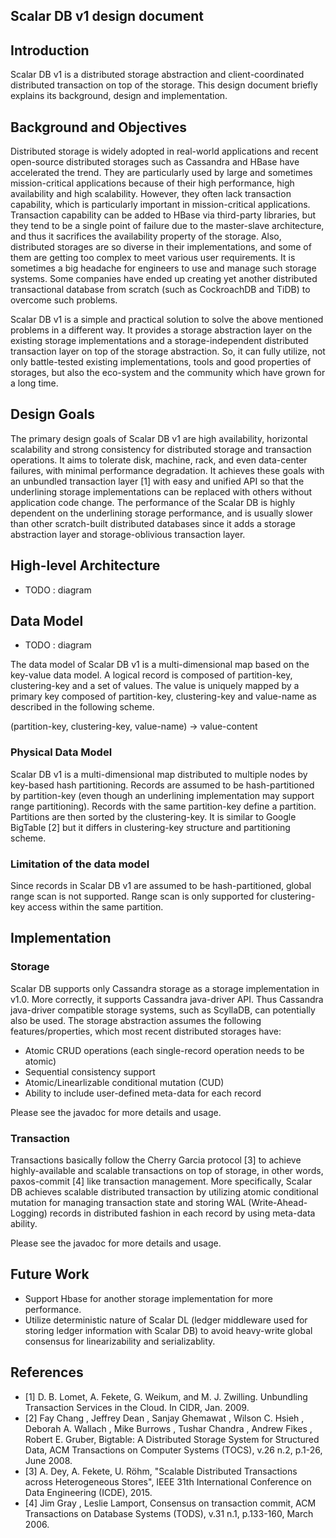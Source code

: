 ## Scalar DB v1 design document

## Introduction

Scalar DB v1 is a distributed storage abstraction and client-coordinated distributed transaction on top of the storage. This design document briefly explains its background, design and implementation.

## Background and Objectives

Distributed storage is widely adopted in real-world applications and recent open-source distributed storages such as Cassandra and HBase have accelerated the trend. They are particularly used by large and sometimes mission-critical applications because of their high performance, high availability and high scalability. However, they often lack transaction capability, which is particularly important in mission-critical applications. Transaction capability can be added to HBase via third-party libraries, but they tend to be a single point of failure due to the master-slave architecture, and thus it sacrifices the availability property of the storage. Also, distributed storages are so diverse in their implementations, and some of them are getting too complex to meet various user requirements. It is sometimes a big headache for engineers to use and manage such storage systems. Some companies have ended up creating yet another distributed transactional database from scratch (such as CockroachDB and TiDB) to overcome such problems.

Scalar DB v1 is a simple and practical solution to solve the above mentioned problems in a different way. It provides a storage abstraction layer on the existing storage implementations and a storage-independent distributed transaction layer on top of the storage abstraction. So, it can fully utilize, not only battle-tested existing implementations, tools and good properties of storages, but also the eco-system and the community which have grown for a long time.

## Design Goals

The primary design goals of Scalar DB v1 are high availability, horizontal scalability and strong consistency for distributed storage and transaction operations. It aims to tolerate disk, machine, rack, and even data-center failures, with minimal performance degradation. It achieves these goals with an unbundled transaction layer [1] with easy and unified API so that the underlining storage implementations can be replaced with others without application code change. The performance of the Scalar DB is highly dependent on the underlining storage performance, and is usually slower than other scratch-built distributed databases since it adds a storage abstraction layer and storage-oblivious transaction layer.

## High-level Architecture

- TODO : diagram

## Data Model

- TODO : diagram

The data model of Scalar DB v1 is a multi-dimensional map based on the key-value data model. A logical record is composed of partition-key, clustering-key and a set of values. The value is uniquely mapped by a primary key composed of partition-key, clustering-key and value-name as described in the following scheme.

(partition-key, clustering-key, value-name) -> value-content

### Physical Data Model

Scalar DB v1 is a multi-dimensional map distributed to multiple nodes by key-based hash partitioning.
Records are assumed to be hash-partitioned by partition-key (even though an underlining implementation may support range partitioning).
Records with the same partition-key define a partition. Partitions are then sorted by the clustering-key.
It is similar to Google BigTable [2] but it differs in clustering-key structure and partitioning scheme.

### Limitation of the data model

Since records in Scalar DB v1 are assumed to be hash-partitioned, global range scan is not supported.
Range scan is only supported for clustering-key access within the same partition.

## Implementation

### Storage

Scalar DB supports only Cassandra storage as a storage implementation in v1.0. More correctly, it supports Cassandra java-driver API. Thus Cassandra java-driver compatible storage systems, such as ScyllaDB, can potentially also be used. The storage abstraction assumes the following features/properties, which most recent distributed storages have:
- Atomic CRUD operations (each single-record operation needs to be atomic)
- Sequential consistency support
- Atomic/Linearlizable conditional mutation (CUD)
- Ability to include user-defined meta-data for each record

Please see the javadoc for more details and usage.

### Transaction

Transactions basically follow the Cherry Garcia protocol [3] to achieve highly-available and scalable transactions on top of storage, in other words, paxos-commit [4] like transaction management.
More specifically, Scalar DB achieves scalable distributed transaction by utilizing atomic conditional mutation for managing transaction state and storing WAL (Write-Ahead-Logging) records in distributed fashion in each record by using meta-data ability.

Please see the javadoc for more details and usage.

## Future Work

* Support Hbase for another storage implementation for more performance.
* Utilize deterministic nature of Scalar DL (ledger middleware used for storing ledger information with Scalar DB) to avoid heavy-write global consensus for linearizability and serializablity.

## References

- [1] D. B. Lomet, A. Fekete, G. Weikum, and M. J. Zwilling.  Unbundling Transaction Services in the Cloud. In CIDR, Jan. 2009.
- [2] Fay Chang , Jeffrey Dean , Sanjay Ghemawat , Wilson C. Hsieh , Deborah A. Wallach , Mike Burrows , Tushar Chandra , Andrew Fikes , Robert E. Gruber, Bigtable: A Distributed Storage System for Structured Data, ACM Transactions on Computer Systems (TOCS), v.26 n.2, p.1-26, June 2008.
- [3] A. Dey, A. Fekete, U. Röhm, "Scalable Distributed Transactions across Heterogeneous Stores", IEEE 31th International Conference on Data Engineering (ICDE), 2015.
- [4] Jim Gray , Leslie Lamport, Consensus on transaction commit, ACM Transactions on Database Systems (TODS), v.31 n.1, p.133-160, March 2006.
